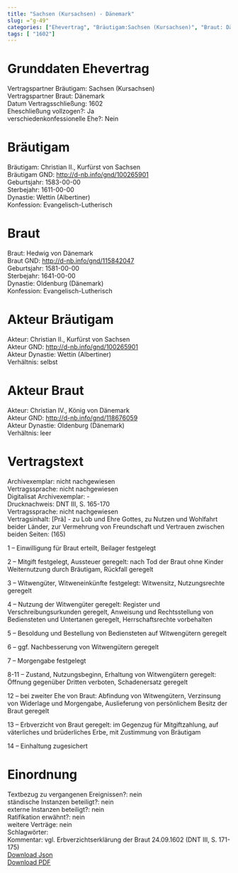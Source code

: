 ```yaml
---
title: "Sachsen (Kursachsen) - Dänemark"
slug: ="g-49"
categories: ["Ehevertrag", "Bräutigam:Sachsen (Kursachsen)", "Braut: Dänemark", "Eheschließung vollzogen?:Ja", "verschiedenkonfessionelle Ehe?:Nein", "Dynastie Bräutigam:Wettin (Albertiner)", "Akteur Bräutigam:Christian II., Kurfürst von Sachsen", "Akteur Braut:Christian IV., König von Dänemark", "Textbezug?:nein", "Ständisch?:nein", "Ratifikation?:nein", "Sonstiges?:nein", "Bräutigam:Sachsen (Kursachsen)", "Braut: Dänemark"]
tags: [ "1602"]
---
```

<!--more-->

# Grunddaten Ehevertrag

Vertragspartner Bräutigam: Sachsen (Kursachsen)<br>
Vertragspartner Braut: Dänemark<br>
Datum Vertragsschließung: 1602<br>
Eheschließung vollzogen?: Ja<br>
verschiedenkonfessionelle Ehe?: Nein<br>
# Bräutigam

Bräutigam: Christian II., Kurfürst von Sachsen<br>
Bräutigam GND: http://d-nb.info/gnd/100265901<br>
Geburtsjahr: 1583-00-00<br>
Sterbejahr: 1611-00-00<br>
Dynastie: Wettin (Albertiner)<br>
Konfession: Evangelisch-Lutherisch<br>
# Braut

Braut: Hedwig von Dänemark<br>
Braut GND: http://d-nb.info/gnd/115842047<br>
Geburtsjahr: 1581-00-00<br>
Sterbejahr: 1641-00-00<br>
Dynastie: Oldenburg (Dänemark)<br>
Konfession: Evangelisch-Lutherisch<br>
# Akteur Bräutigam

Akteur: Christian II., Kurfürst von Sachsen<br>
Akteur GND: http://d-nb.info/gnd/100265901<br>
Akteur Dynastie: Wettin (Albertiner)<br>
Verhältnis: selbst<br>
# Akteur Braut

Akteur: Christian IV., König von Dänemark<br>
Akteur GND: http://d-nb.info/gnd/118676059<br>
Akteur Dynastie: Oldenburg (Dänemark)<br>
Verhältnis: leer<br>
# Vertragstext

Archivexemplar: nicht nachgewiesen<br>
Vertragssprache: nicht nachgewiesen<br>
Digitalisat Archivexemplar: -<br>
Drucknachweis: DNT III, S. 165-170<br>
Vertragssprache: nicht nachgewiesen<br>
Vertragsinhalt: [Prä] - zu Lob und Ehre Gottes, zu Nutzen und Wohlfahrt beider Länder, zur Vermehrung von Freundschaft und Vertrauen zwischen beiden Seiten: (165)

1 – Einwilligung für Braut erteilt, Beilager festgelegt

2 – Mitgift festgelegt, Aussteuer geregelt: nach Tod der Braut ohne Kinder Weiternutzung durch Bräutigam, Rückfall geregelt

3 – Witwengüter, Witweneinkünfte festgelegt: Witwensitz, Nutzungsrechte geregelt

4 – Nutzung der Witwengüter geregelt: Register und Verschreibungsurkunden geregelt, Anweisung und Rechtsstellung von Bediensteten und Untertanen geregelt, Herrschaftsrechte vorbehalten

5 – Besoldung und Bestellung von Bediensteten auf Witwengütern geregelt

6 – ggf. Nachbesserung von Witwengütern geregelt

7 – Morgengabe festgelegt

8-11 – Zustand, Nutzungsbeginn, Erhaltung von Witwengütern geregelt: Öffnung gegenüber Dritten verboten, Schadenersatz geregelt

12 – bei zweiter Ehe von Braut: Abfindung von Witwengütern, Verzinsung von Widerlage und Morgengabe, Auslieferung von persönlichem Besitz der Braut geregelt

13 – Erbverzicht von Braut geregelt: im Gegenzug für Mitgiftzahlung, auf väterliches und brüderliches Erbe, mit Zustimmung von Bräutigam

14 – Einhaltung zugesichert
<br>
# Einordnung

Textbezug zu vergangenen Ereignissen?: nein<br>
ständische Instanzen beteiligt?: nein<br>
externe Instanzen beteiligt?: nein<br>
Ratifikation erwähnt?: nein<br>
weitere Verträge: nein<br>
Schlagwörter: <br>
Kommentar: vgl. Erbverzichtserklärung der Braut 24.09.1602 (DNT III, S. 171-175)<br>
[Download Json](/vertraege/vertrag-49.json)<br>
[Download PDF](/vertraege/v137.pdf)
